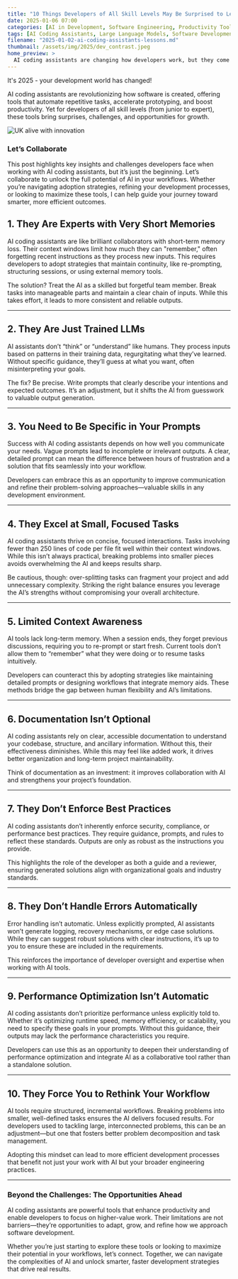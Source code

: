```yaml
---
title: "10 Things Developers of All Skill Levels May Be Surprised to Learn About AI Coding Assistants"
date: 2025-01-06 07:00
categories: [AI in Development, Software Engineering, Productivity Tools]
tags: [AI Coding Assistants, Large Language Models, Software Development, Prompt Engineering, Digital Transformation]
filename: "2025-01-02-ai-coding-assistants-lessons.md"
thumbnail: /assets/img/2025/dev_contrast.jpeg
home_preview: >
  AI coding assistants are changing how developers work, but they come with surprising quirks and challenges. From understanding context windows to mastering prompt engineering, this post explores the lessons every developer—junior or expert—needs to know. Discover how to navigate these tools effectively and unlock smarter, faster workflows. Let's transform how you code with AI.
---
```


It's 2025 - your development world has changed!

AI coding assistants are revolutionizing how software is created, offering tools that automate repetitive tasks, accelerate prototyping, and boost productivity. Yet for developers of all skill levels (from junior to expert), these tools bring surprises, challenges, and opportunities for growth.

![UK alive with innovation](/assets/img/2025/dev_contrast.jpeg)

### **Let’s Collaborate**

This post highlights key insights and challenges developers face when working with AI coding assistants, but it’s just the beginning. Let’s collaborate to unlock the full potential of AI in your workflows. Whether you’re navigating adoption strategies, refining your development processes, or looking to maximize these tools, I can help guide your journey toward smarter, more efficient outcomes.



## 1. They Are Experts with Very Short Memories

AI coding assistants are like brilliant collaborators with short-term memory loss. Their context windows limit how much they can "remember," often forgetting recent instructions as they process new inputs. This requires developers to adopt strategies that maintain continuity, like re-prompting, structuring sessions, or using external memory tools.

The solution? Treat the AI as a skilled but forgetful team member. Break tasks into manageable parts and maintain a clear chain of inputs. While this takes effort, it leads to more consistent and reliable outputs.

---

## 2. They Are Just Trained LLMs

AI assistants don’t “think” or “understand” like humans. They process inputs based on patterns in their training data, regurgitating what they’ve learned. Without specific guidance, they’ll guess at what you want, often misinterpreting your goals.

The fix? Be precise. Write prompts that clearly describe your intentions and expected outcomes. It’s an adjustment, but it shifts the AI from guesswork to valuable output generation.

---

## 3. You Need to Be Specific in Your Prompts

Success with AI coding assistants depends on how well you communicate your needs. Vague prompts lead to incomplete or irrelevant outputs. A clear, detailed prompt can mean the difference between hours of frustration and a solution that fits seamlessly into your workflow.

Developers can embrace this as an opportunity to improve communication and refine their problem-solving approaches—valuable skills in any development environment.

---

## 4. They Excel at Small, Focused Tasks

AI coding assistants thrive on concise, focused interactions. Tasks involving fewer than 250 lines of code per file fit well within their context windows. While this isn’t always practical, breaking problems into smaller pieces avoids overwhelming the AI and keeps results sharp.

Be cautious, though: over-splitting tasks can fragment your project and add unnecessary complexity. Striking the right balance ensures you leverage the AI’s strengths without compromising your overall architecture.

---

## 5. Limited Context Awareness

AI tools lack long-term memory. When a session ends, they forget previous discussions, requiring you to re-prompt or start fresh. Current tools don’t allow them to “remember” what they were doing or to resume tasks intuitively.

Developers can counteract this by adopting strategies like maintaining detailed prompts or designing workflows that integrate memory aids. These methods bridge the gap between human flexibility and AI’s limitations.

---

## 6. Documentation Isn’t Optional

AI coding assistants rely on clear, accessible documentation to understand your codebase, structure, and ancillary information. Without this, their effectiveness diminishes. While this may feel like added work, it drives better organization and long-term project maintainability.

Think of documentation as an investment: it improves collaboration with AI and strengthens your project’s foundation.

---

## 7. They Don’t Enforce Best Practices

AI coding assistants don’t inherently enforce security, compliance, or performance best practices. They require guidance, prompts, and rules to reflect these standards. Outputs are only as robust as the instructions you provide.

This highlights the role of the developer as both a guide and a reviewer, ensuring generated solutions align with organizational goals and industry standards.

---

## 8. They Don’t Handle Errors Automatically

Error handling isn’t automatic. Unless explicitly prompted, AI assistants won’t generate logging, recovery mechanisms, or edge case solutions. While they can suggest robust solutions with clear instructions, it’s up to you to ensure these are included in the requirements.

This reinforces the importance of developer oversight and expertise when working with AI tools.

---

## 9. Performance Optimization Isn’t Automatic

AI coding assistants don’t prioritize performance unless explicitly told to. Whether it’s optimizing runtime speed, memory efficiency, or scalability, you need to specify these goals in your prompts. Without this guidance, their outputs may lack the performance characteristics you require.

Developers can use this as an opportunity to deepen their understanding of performance optimization and integrate AI as a collaborative tool rather than a standalone solution.

---

## 10. They Force You to Rethink Your Workflow

AI tools require structured, incremental workflows. Breaking problems into smaller, well-defined tasks ensures the AI delivers focused results. For developers used to tackling large, interconnected problems, this can be an adjustment—but one that fosters better problem decomposition and task management.

Adopting this mindset can lead to more efficient development processes that benefit not just your work with AI but your broader engineering practices.

---

### Beyond the Challenges: The Opportunities Ahead

AI coding assistants are powerful tools that enhance productivity and enable developers to focus on higher-value work. Their limitations are not barriers—they’re opportunities to adapt, grow, and refine how we approach software development.

Whether you’re just starting to explore these tools or looking to maximize their potential in your workflows, let’s connect. Together, we can navigate the complexities of AI and unlock smarter, faster development strategies that drive real results.
